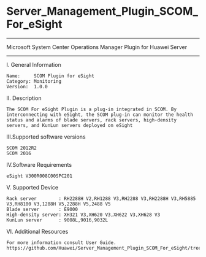 # Server_Management_Plugin_SCOM_For_eSight

****************************************************************************
Microsoft System Center Operations Manager Plugin for Huawei Server
****************************************************************************

I. General Information

    Name:     SCOM Plugin for eSight
    Category: Monitoring
    Version:  1.0.0
  
II. Description

    The SCOM For eSight Plugin is a plug-in integrated in SCOM. By interconnecting with eSight, the SCOM plug-in can monitor the health status and alarms of blade servers, rack servers, high-density servers, and KunLun servers deployed on eSight
    
III.Supported software versions

    SCOM 2012R2 
    SCOM 2016 
    
IV.Software Requirements

    eSight V300R008C00SPC201

V. Supported Device
 
    Rack server        : RH2288H V2,RH1288 V3,RH2288 V3,RH2288H V3,RH5885 V3,RH8100 V3,1288H V5,2288H V5,2488 V5
    Blade server       : E9000
    High-density server: XH321 V3,XH620 V3,XH622 V3,XH628 V3
    KunLun server      : 9008L,9016,9032L
    
VI. Additional Resources

    For more information consult User Guide. https://github.com/Huawei/Server_Management_Plugin_SCOM_For_eSight/tree/master/docs
